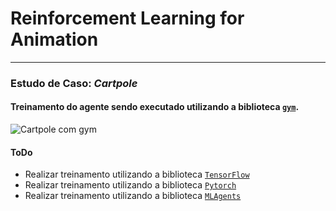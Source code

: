 # Reinforcement Learning for Animation
---
### Estudo de Caso: _Cartpole_
#### Treinamento do agente sendo executado utilizando a biblioteca [`gym`](https://gym.openai.com/docs/).
![Cartpole com gym](https://media.giphy.com/media/CcrIwjn0M9C2KdkmLB/giphy.gif)

#### ToDo
- Realizar treinamento utilizando a biblioteca [`TensorFlow`](https://www.tensorflow.org/)
- Realizar treinamento utilizando a biblioteca [`Pytorch`](https://pytorch.org/)
- Realizar treinamento utilizando a biblioteca [`MLAgents`](https://github.com/Unity-Technologies/ml-agents)
